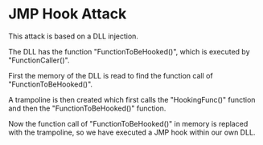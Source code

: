 # JMP Hook Attack



This attack is based on a DLL injection.



The DLL has the function "FunctionToBeHooked()", which is executed by "FunctionCaller()".



First the memory of the DLL is read to find the function call of "FunctionToBeHooked()".



A trampoline is then created which first calls the "HookingFunc()" function and then the "FunctionToBeHooked()" function.



Now the function call of "FunctionToBeHooked()" in memory is replaced with the trampoline, so we have executed a JMP hook within our own DLL.